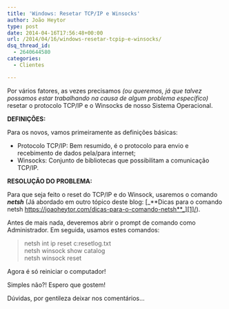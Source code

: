 ```yaml
---
title: 'Windows: Resetar TCP/IP e Winsocks'
author: João Heytor
type: post
date: 2014-04-16T17:56:48+00:00
url: /2014/04/16/windows-resetar-tcpip-e-winsocks/
dsq_thread_id:
  - 2640644580
categories:
  - Clientes

---
```

Por vários fatores, as vezes precisamos _(ou queremos, já que talvez possamos estar trabalhando na causa de algum problema específico)_ resetar o protocolo TCP/IP e o Winsocks de nosso Sistema Operacional.

**DEFINIÇÕES:**

Para os novos, vamos primeiramente as definições básicas:

  * Protocolo TCP/IP: Bem resumido, é o protocolo para envio e recebimento de dados pela/para internet;
  * Winsocks: Conjunto de bibliotecas que possibilitam a comunicação TCP/IP.

**RESOLUÇÃO DO PROBLEMA:**

Para que seja feito o reset do TCP/IP e do Winsock, usaremos o comando _**netsh**_ (Já abordado em outro tópico deste blog: [_**Dicas para o comando netsh https://joaoheytor.com/dicas-para-o-comando-netsh**_][1]/).

Antes de mais nada, deveremos abrir o prompt de comando como Administrador. Em seguida, usamos estes comandos:

> netsh int ip reset c:resetlog.txt  
> netsh winsock show catalog  
> netsh winsock reset

Agora é só reiniciar o computador!

Simples não?! Espero que gostem!

Dúvidas, por gentileza deixar nos comentários&#8230;

&nbsp;

 [1]: https://joaoheytor.com/dicas-para-o-comando-netsh/